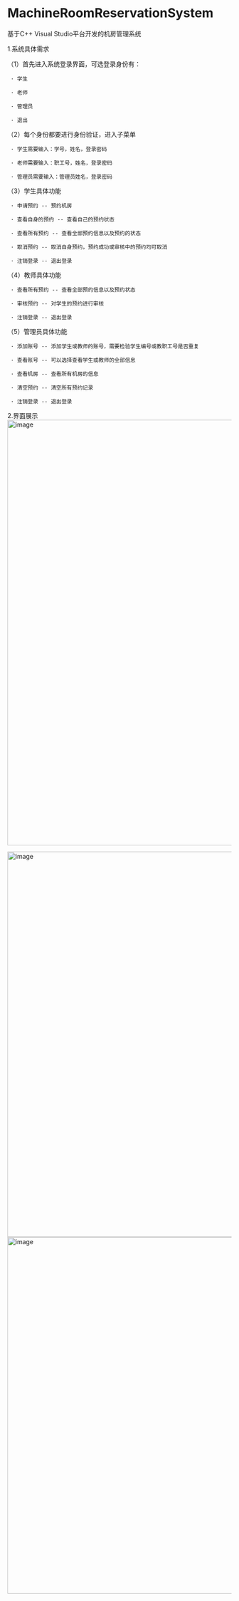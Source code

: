 # MachineRoomReservationSystem


基于C++ Visual Studio平台开发的机房管理系统



1.系统具体需求

（1）首先进入系统登录界面，可选登录身份有：

     · 学生

     · 老师
  
     · 管理员
   
     · 退出

（2）每个身份都要进行身份验证，进入子菜单

     · 学生需要输入：学号，姓名，登录密码
   
     · 老师需要输入：职工号，姓名，登录密码
   
     · 管理员需要输入：管理员姓名，登录密码

（3）学生具体功能

     · 申请预约 -- 预约机房
   
     · 查看自身的预约 -- 查看自己的预约状态
   
     · 查看所有预约 -- 查看全部预约信息以及预约的状态
   
     · 取消预约 -- 取消自身预约，预约成功或审核中的预约均可取消
   
     · 注销登录 -- 退出登录

（4）教师具体功能

     · 查看所有预约 -- 查看全部预约信息以及预约状态

     · 审核预约 -- 对学生的预约进行审核

     · 注销登录 -- 退出登录

（5）管理员具体功能

     · 添加账号 -- 添加学生或教师的账号，需要检验学生编号或教职工号是否重复

     · 查看账号 -- 可以选择查看学生或教师的全部信息

     · 查看机房 -- 查看所有机房的信息

     · 清空预约 -- 清空所有预约记录

     · 注销登录 -- 退出登录




2.界面展示
<img width="956" alt="image" src="https://user-images.githubusercontent.com/70687244/228217432-d889900a-ea81-4ec6-bf64-90d258882686.png">

<img width="866" alt="image" src="https://user-images.githubusercontent.com/70687244/228217682-e11837de-d4ad-4267-b376-9fc0de3194f9.png">

<img width="801" alt="image" src="https://user-images.githubusercontent.com/70687244/228406373-3cea25d5-6bf4-453d-bbe3-7c6ae4a8b17a.png">



